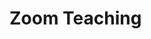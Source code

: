 # Zoom Teaching

[](https://docs.google.com/spreadsheets/d/1C3anXysAB-uvIaFaYQ_m7QUVY-COHyE_9DhEFXks9PQ/edit#gid=0)
